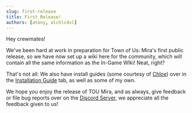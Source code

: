 ```yaml
---
slug: first-release
title: First Release!
authors: [atony, alchlcdvl]
---
```


Hey crewmates!

We've been hard at work in preparation for Town of Us: Mira's first public release, so we have now set up a wiki here for the community, which will contain all the same information as the In-Game WIki! Neat, right?

That's not all: We also have install guides (some courtesy of [Chloe](https://totallychloe.carrd.co/)) over in the [Installation Guide](/docs/install/intro) tab, as well as some of my own.

We hope you enjoy the release of TOU Mira, and as always, give feedback or file bug reports over on the [Discord Server](https://discord.gg/ugyc4EVUYZ), we appreciate all the feedback given to us!
<!-- truncate -->